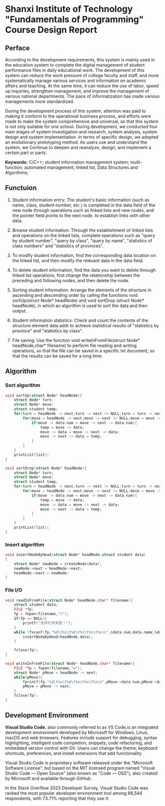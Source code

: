 # Shanxi Institute of Technology "Fundamentals of Programming" Course Design Report
## Perface
According to the development requirements, this system is mainly used in the education system to complete the digital management of student performance files in daily educational work. The development of this system can reduce the work pressure of college faculty and staff, and more systematically manage various services and information on academic affairs and teaching. At the same time, it can reduce the use of labor, speed up inquiries, strengthen management, and improve the management of various national departments. The pace of informatization has made various managements more standardized.<br>

During the development process of this system, attention was paid to making it conform to the operational business process, and efforts were made to make the system comprehensive and universal, so that this system is not only suitable for one school. During development, we conducted four main stages of system investigation and research, system analysis, system design and system implementation. In terms of specific design, we adopted an evolutionary prototyping method. As users use and understand the system, we Continue to deepen and reanalyze, design, and implement a certain part or parts.<br>

<b>Keywords:</b> C/C++; student information management system; multi-function; automated management, linked list, Data Structures and Algorithms;

## Functuion
1. Student information entry: The student's basic information (such as name, class, student number, etc.) is completed in the data field of the new node through operations such as linked lists and new nodes, and the pointer field points to the next node. to establish links with other data.

2. Browse student information: Through the establishment of linked lists and operations on the linked lists, complete operations such as "query by student number", "query by class", "query by name", "statistics of class numbers" and "statistics of provinces".

3. To modify student information, find the corresponding data location on the linked list, and then modify the relevant data in the data field.

4. To delete student information, find the data you want to delete through linked list operations, first change the relationship between the preceding and following nodes, and then delete the node.

5. Sorting student information: Arrange the elements of the structure in ascending and descending order by calling the functions void sortUp(struct Node* headNode) and void sortDrop (struct Node* headNode), in which an algorithm is used to sort the data and then output.

6. Student information statistics: Check and count the contents of the structure element data.addr to achieve statistical results of "statistics by province" and "statistics by class".

7. File saving: Use the function void writeInFromFile(struct Node* headNode,char* filename) to perform file reading and writing operations, so that the file can be saved in a specific txt document, so that the results can be saved for a long time.

## Algorithm
### Sort algorithm
```c
void sortUp(struct Node* headNode){
    struct Node* turn;
    struct Node* move;
    struct student temp;
    for(turn = headNode -> next;turn -> next != NULL;turn = turn -> next){
        for(move = headNode -> next;move -> next != NULL;move = move -> next){
            if(move -> data.num > move -> next -> data.num){
                temp = move -> data;
                move -> data = move -> next -> data;
                move -> next -> data = temp;
            }
        }
    }
    printList(list);
}

void sortDrop(struct Node* headNode){
    struct Node* turn;
    struct Node* move;
    struct student temp;
    for(turn = headNode -> next;turn -> next != NULL;turn = turn -> next){
        for(move = headNode -> next;move -> next != NULL;move = move -> next){
            if(move -> data.num < move -> next -> data.num){
                temp = move -> data;
                move -> data = move -> next -> data;
                move -> next -> data = temp;
            }
        }
    }
    printList(list);
}
```
### Insert algorithm
```c
void insertNodeByHead(struct Node* headNode,struct student data)
{
    struct Node* newNode = createNode(data);
    newNode->next = headNode->next;
    headNode->next = newNode;
}
```
### File I/O
```c
void readInFromFile(struct Node* headNode,char* filename){
    struct student data;
    FILE *fp;
    fp = fopen(filename,"r");
    if(fp == NULL){
        printf("文件打开失败！");
    }
    while (fscanf(fp,"%d\t%s\t%d\t%s\t%s\t%s\n",&data.num,data.name,&data.class,data.addr,data.tel,data.major) != EOF){
        insertNodeByHead(headNode,data);
    }

    fclose(fp);
}

void writeInFromFile(struct Node* headNode,char* filename){
    FILE *fp = fopen(filename,"w");
    struct Node* pMove = headNode -> next;
    while(pMove){
        fprintf(fp,"%d\t%s\t%d\t%s\t%s\t%s\n",pMove->data.num,pMove->data.name,pMove->data.class,pMove->data.addr,pMove->data.tel,pMove->data.major);
        pMove = pMove -> next;
    }
    fclose(fp);
}
```

## Development Environment

<b>Visual Studio Code</b>, also commonly referred to as VS Code,is an integrated development environment developed by Microsoft for Windows, Linux, macOS and web browsers. Features include support for debugging, syntax highlighting, intelligent code completion, snippets, code refactoring, and embedded version control with Git. Users can change the theme, keyboard shortcuts, preferences, and install extensions that add functionality.

Visual Studio Code is proprietary software released under the "Microsoft Software License", but based on the MIT licensed program named "Visual Studio Code — Open Source" (also known as "Code — OSS"), also created by Microsoft and available through GitHub.

In the Stack Overflow 2023 Developer Survey, Visual Studio Code was ranked the most popular developer environment tool among 86,544 respondents, with 73.71% reporting that they use it.